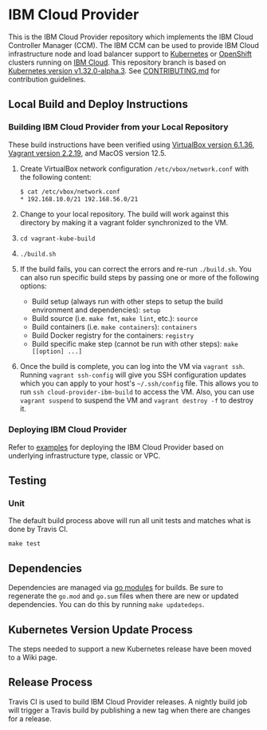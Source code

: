 # IBM Cloud Provider

This is the IBM Cloud Provider repository which implements the
IBM Cloud Controller Manager (CCM). The IBM CCM can be used to provide IBM Cloud
infrastructure node and load balancer support to
[Kubernetes](https://kubernetes.io/docs/home/) or
[OpenShift](https://docs.openshift.com/) clusters running on
[IBM Cloud](https://cloud.ibm.com/docs). This repository branch is based on
[Kubernetes version v1.32.0-alpha.3](https://github.com/kubernetes/kubernetes/tree/v1.32.0-alpha.3).
See [CONTRIBUTING.md](./CONTRIBUTING.md) for contribution guidelines.

## Local Build and Deploy Instructions

### Building IBM Cloud Provider from your Local Repository

These build instructions have been verified using
[VirtualBox version 6.1.36](https://www.virtualbox.org/wiki/Downloads),
[Vagrant version 2.2.19](https://www.vagrantup.com/downloads), and
MacOS version 12.5.

1. Create VirtualBox network configuration `/etc/vbox/network.conf` with the following content:

   ```bash
   $ cat /etc/vbox/network.conf
   * 192.168.10.0/21 192.168.56.0/21
   ```

1. Change to your local repository. The build will work against this directory
   by making it a vagrant folder synchronized to the VM.

1. `cd vagrant-kube-build`

1. `./build.sh`

1. If the build fails, you can correct the errors and re-run `./build.sh`.
   You can also run specific build steps by passing one or more of the following
   options:

   * Build setup (always run with other steps to setup the build environment and dependencies): `setup`
   * Build source (i.e. `make fmt`, `make lint`, etc.): `source`
   * Build containers (i.e. `make containers`): `containers`
   * Build Docker registry for the containers: `registry`
   * Build specific make step (cannot be run with other steps): `make [[option] ...]`

1. Once the build is complete, you can log into the VM via `vagrant ssh`.
   Running `vagrant ssh-config` will give you SSH configuration updates which
   you can apply to your host's `~/.ssh/config` file. This allows you to run
   `ssh cloud-provider-ibm-build` to access the VM. Also, you can use
   `vagrant suspend` to suspend the VM and `vagrant destroy -f` to destroy it.

### Deploying IBM Cloud Provider

Refer to [examples](./docs/examples) for deploying the IBM Cloud Provider based
on underlying infrastructure type, classic or VPC.

## Testing

### Unit

The default build process above will run all unit tests and matches
what is done by Travis CI.

`make test`

## Dependencies

Dependencies are managed via [go modules](https://github.com/golang/go/wiki/Modules)
for builds. Be sure to regenerate the `go.mod` and `go.sum` files when there are
new or updated dependencies. You can do this by running `make updatedeps`.

## Kubernetes Version Update Process

The steps needed to support a new Kubernetes release have been moved to a Wiki page.

## Release Process

Travis CI is used to build IBM Cloud Provider releases. A nightly build job will
trigger a Travis build by publishing a new tag when there are changes for a
release.
